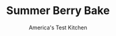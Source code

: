 ---
layout: ../../layouts/MarkdownPostLayout.astro
title: Summer Berry Bake
author: America's Test Kitchen
pubDate: 2023-03-15
description: "Abundant in the summer months, berries are a quintessential summer favorite. This easy dessert is a delicious way to serve them any night of the week."
image_url: https://res.cloudinary.com/hksqkdlah/image/upload/ar_1:1,c_fill,dpr_2.0,f_auto,fl_lossy.progressive.strip_profile,g_faces:auto,q_auto:low,w_344/4224_sfs-summerberrybake-319179
tags: ["Desserts or Baked Goods","Fruit","Fruit Desserts","30-Minute Suppers"]
calories: 758
protein: 2
carbohydrates: 26
fats: 
fiber: 4
ingredients: ["4 ounces, cream cheese (1/2 package), at room temperature","1/4 cup, lemon curd","1/4 cup, sour cream","2 cups, fresh raspberries","1 cup, fresh blueberries","1/4 cup packed (1¾ ounces), light brown sugar"]
serves: 4
time: ""
instructions: ["Adjust oven rack to sit 7 inches below broiler element and heat broiler.","Whisk cream cheese, lemon curd, and sour cream in medium bowl until smooth.","Scatter berries in 1-quart broilersafe gratin dish or tart pan. Spoon cream mixture over berries and gently spread so that mixture covers berries completely. Sprinkle brown sugar evenly over surface, place in oven, and broil until sugar is bubbly and caramelized, 2 to 4 minutes. Serve warm."]
nutrition: ["180 mg Potassium","57 mg Phosphorus","54 mg Calcium","19 mg Magnesium","53 mg Sodium","9 g Fat","2 g Monounsaturated","22 mg Vitamin C","34 mg Cholesterol","5 g Saturated","4 g Fiber","19 µg Folate (food)","19 g Sugars","12 µg Vitamin K","108 g Water","26 g Carbs","19 µg Folate equivalent (total)","2 g Protein","88 µg Vitamin A","189 kcal Energy","8 g Sugars, added","758 calories"]
notes: "Prepared lemon curd can be found on the supermarket shelves near the jams and preserves. If you havent removed your cream cheese from the refrigerator to bring it to room temperature, you can microwave it for 10 seconds on full power to soften."
---
